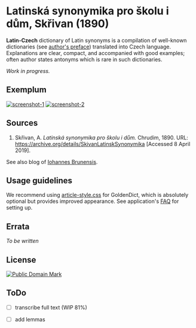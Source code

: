 # Latinská synonymika pro školu i dům, Skřivan (1890)

**Latin-Czech** dictionary of Latin synonyms is a compilation of well-known dictionaries (see [author's preface][1]) translated into Czech language. Explanations are clear, compact, and accompanied with good examples; often author states antonyms which is rare in such dictionaries.

_Work in progress._


## Exemplum

[![screenshot-1](https://user-images.githubusercontent.com/13879891/55735665-7637b780-5a2a-11e9-9fde-ecf0f8a13b84.jpg)](https://user-images.githubusercontent.com/13879891/55735673-7a63d500-5a2a-11e9-8a28-77fe090671c2.png) [![screenshot-2](https://user-images.githubusercontent.com/13879891/55735666-76d04e00-5a2a-11e9-800c-1114cb4b3961.jpg)](https://user-images.githubusercontent.com/13879891/55735674-7a63d500-5a2a-11e9-9aea-4f341d5da67c.png)


## Sources

1. Skřivan, A. _Latinská synonymika pro školu i dům._ Chrudim, 1890. URL: <https://archive.org/details/SkivanLatinskSynonymika> \[Accessed 8 April 2019\].

See also blog of [Iohannes Brunensis][3].


## Usage guidelines

We recommend using [article-style.css][4] for GoldenDict, which is absolutely optional but provides improved appearance. See application's [FAQ][3] for setting up.


## Errata

_To be written_


## License

<a rel="license" href="http://creativecommons.org/publicdomain/mark/1.0/">
<img src="https://licensebuttons.net/p/mark/1.0/88x31.png"
     style="border-style: none;" alt="Public Domain Mark" />
</a>


## ToDo

* [ ] transcribe full text (WIP 81%)
* [ ] add lemmas


[1]: http://www.archive.org/stream/SkivanLatinskSynonymika#page/n2
[2]: http://www.archive.org/stream/SkivanLatinskSynonymika#page/n6
[3]: http://www.litteraelatinae.eu/?p=606
[4]: https://github.com/nikita-moor/latin-dictionary/blob/master/utils/article-style.css

